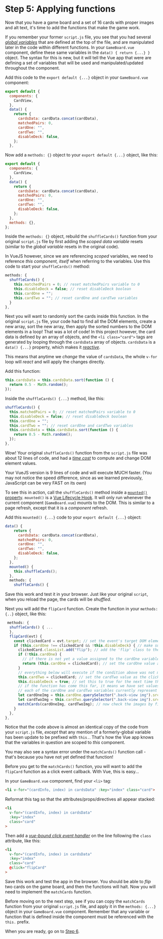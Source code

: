# Step 5: Applying functions

Now that you have a game board and a set of 16 cards with proper images and alt text, it's time to add the functions that make the game work.

If you remember your former `script.js` file, you see that you had several [_global variables_](https://developer.mozilla.org/en-US/docs/Web/JavaScript/Guide/Grammar_and_Types#variable_scope) that are defined at the top of the file, and are manipulated later in the code within different functions. In your `GameBoard.vue` component, define these same variables in the `data() { return {...} }` object. The syntax for this is new, but it will tell the Vue app that were are defining a set of variables that will be used and manipulated/updated throughout the component.

Add this code to the `export default {...}` object in your `GameBoard.vue` component:

```js
export default {
  components: {
    CardView,
  },
  data() {
    return {
      cardsData: cardData.concat(cardData),
      matchedPairs: 0,
      cardOne: "",
      cardTwo: "",
      disableDeck: false,
    };
  },
```

Now add a `methods: {}` object to your `export default {...}` object, like this:

```js
export default {
  components: {
    CardView,
  },
  data() {
    return {
      cardsData: cardData.concat(cardData),
      matchedPairs: 0,
      cardOne: "",
      cardTwo: "",
      disableDeck: false,
    };
  },
  methods: {},
};
```

Inside the `methods: {}` object, rebuild the `shuffleCards()` function from your original `script.js` file by first adding the _scoped data variable_ resets (similar to the _global variable_ resets in the original code).

In VueJS however, since we are referencing _scoped_ variables, we need to reference _this component, itself_ when referring to the variables.
Use this code to start your `shuffleCards()` method:

```js
methods: {
  shuffleCards() {
    this.matchedPairs = 0; // reset matchedPairs variable to 0
    this.disableDeck = false; // reset disableDeck boolean
    this.cardOne = "";
    this.cardTwo = ""; // reset cardOne and cardTwo variables
  }
},
```

Next you will want to randomly sort the cards inside this function. In the original `script.js` file, your code had to find all the DOM elements, create a new array, sort the new array, then apply the sorted numbers to the DOM elements in a loop! That was a lot of code! In this project however, the card data is defined by an array of objects, and the `<li class="card">` tags are generated by looping through the `cardsData` array of objects. `cardsData` is a `data() {...}` property, which makes it [_reactive_](https://vuejs.org/guide/extras/reactivity-in-depth.html#what-is-reactivity).

This means that anytime we _change_ the value of `cardsData`, the whole `v-for` loop will _react_ and will apply the changes directly.

Add this function:

```js
this.cardsData = this.cardsData.sort(function () {
  return 0.5 - Math.random();
});
```

Inside the `shuffleCards() {...}` method, like this:

```js
shuffleCards() {
  this.matchedPairs = 0; // reset matchedPairs variable to 0
  this.disableDeck = false; // reset disableDeck boolean
  this.cardOne = "";
  this.cardTwo = ""; // reset cardOne and cardTwo variables
  this.cardsData = this.cardsData.sort(function () {
    return 0.5 - Math.random();
  });
},
```

Wow! Your original `shuffleCards()` function from the `script.js` file was about 12 lines of code, and had a [_time cost_](https://web.dev/why-speed-matters/#performance-is-about-user-experience) to compute and change DOM element values.

Your VueJS version is 9 lines of code and will execute MUCH faster. (You may not notice the speed difference, since as we learned previously, JavaScript can be very FAST on its own)

To see this in action, call the `shuffleCards()` method inside a [`mounted()` property](https://www.digitalocean.com/community/tutorials/vuejs-component-lifecycle#understanding-mounting-hooks-dom-insertion). `mounted()` is a [Vue Lifecycle Hook](https://vuejs.org/guide/essentials/lifecycle.html). It will only run whenever the current component (`GameBoard.vue`) mounts to the DOM. This is similar to a page refresh, except that it is a _component_ refresh.

Add this `mounted() {...}` code to your `export default {...}` object:

```js
data() {
    return {
      cardsData: cardData.concat(cardData),
      matchedPairs: 0,
      cardOne: "",
      cardTwo: "",
      disableDeck: false,
    };
  },
  mounted() {
    this.shuffleCards();
  },
  methods: {
    shuffleCards() {
```

Save this work and test it in your browser. Just like your original `script`, when you reload the page, the cards will be _shuffled_.

Next you will add the `flipCard` function.
Create the function in your `methods: {..}` object, like this:

```js
 methods: {
  shuffleCards() { ...
  },
  flipCard(evt) {
    const clickedCard = evt.target; // set the event's target DOM element as a variable
    if (this.cardOne !== clickedCard && !this.disableDeck) { // make sure that the current variable cardOne is not the same value as the clickedCard, AND that the deck is NOT disabled
      clickedCard.classList.add("flip"); // add the 'flip' class to the classes currently assigned to the clickedCard
      if (!this.cardOne) {
        // if there is not yet a value assigned to the cardOne variable...
        return (this.cardOne = clickedCard); // set the cardOne value as the clickedCard and end this function.
      }
      // everything below will execute if the condition above was not met (if cardOne already had a value when flipCard() was called)
      this.cardTwo = clickedCard; // set the cardTwo value as the clickedCard
      this.disableDeck = true; // set this to true for the next time this flipCard function is called, when the top level condition is evaluated
      // if the function has come this far, it means we have set values for both cardOne and cardTwo.
      // each of the cardOne and cardTwo variables currently represent a whole HTML element with childNodes
      let cardOneImg = this.cardOne.querySelector(".back-view img").src; // query the elements inside cardOne to get the value of the img src, such as `img-2.png`, and set that as the value of cardOneImg
      let cardTwoImg = this.cardTwo.querySelector(".back-view img").src; // query the elements inside cardOne to get the value of the img src, such as `img-2.png`, and set that as the value of cardTwoImg
      matchCards(cardOneImg, cardTwoImg); // now check the images by filename to see if they are a match!
    }
  },
},
```

Notice that the code above is almost an identical copy of the code from your `script.js` file, _*except*_ that any mention of a formerly-global variable has been update to be prefixed with `this.`. That's how the Vue app knows that the variables in question are scoped to _*this*_ component.

You may also see a syntax error under the `matchCards()` function call - that's because you have not yet defined that function!

Before you get to the `matchCards()` function, you will want to add the `flipCard` function as a click event callback. With Vue, this is easy...

In your `GameBoard.vue` component, find your `<li>` tag:

```html
<li v-for="(cardInfo, index) in cardsData" :key="index" class="card">
```

Reformat this tag so that the attributes/props/directives all appear stacked:

```html
<li
  v-for="(cardInfo, index) in cardsData"
  :key="index"
  class="card"
>
```

Then add a [_vue-bound click event handler_](https://v2.vuejs.org/v2/guide/events.html) on the line following the `class` attribute, like this:

```html
<li
  v-for="(cardInfo, index) in cardsData"
  :key="index"
  class="card"
  @click="flipCard"
>
```

Save this work and test the app in the browser. You should be able to _flip_ two cards on the game board, and then the functions will halt. Now you will need to implement the `matchCards` function.

Before moving on to the next step, see if you can copy the `matchCards` function from your original `script.js` file, and apply it in the `methods: {...}` object in your `GameBoard.vue` component. Remember that any variable or function that is defined inside the component must be referenced with the `this.` prefix.

When you are ready, go on to [Step 6](../step-6/README.md).
